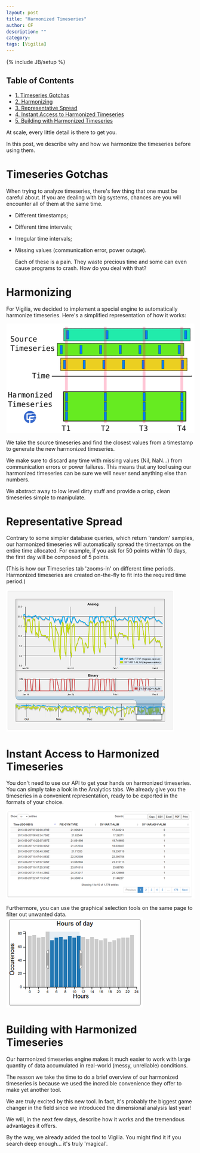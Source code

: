 ```yaml
---
layout: post
title: "Harmonized Timeseries"
author: CF
description: ""
category: 
tags: [Vigilia]
---
```

{% include JB/setup %}

<div id="table-of-contents">
<h2>Table of Contents</h2>
<div id="text-table-of-contents">
<ul>
<li><a href="#sec-1">1. Timeseries Gotchas</a></li>
<li><a href="#sec-2">2. Harmonizing</a></li>
<li><a href="#sec-3">3. Representative Spread</a></li>
<li><a href="#sec-4">4. Instant Access to Harmonized Timeseries</a></li>
<li><a href="#sec-5">5. Building with Harmonized Timeseries</a></li>
</ul>
</div>
</div>


At scale, every little detail is there to get you. 

In this post, we describe why and how we harmonize the timeseries
before using them.

# Timeseries Gotchas

When trying to analyze timeseries, there's few thing that one must
be careful about. If you are dealing with big systems, chances are
you will encounter all of them at the same time.
-   Different timestamps;
-   Different time intervals;
-   Irregular time intervals;
-   Missing values (communication error, power outage).
    
    Each of these is a pain. They waste precious time and some can
    even cause programs to crash. How do you deal with that?

# Harmonizing

For Vigilia, we decided to implement a special engine to
automatically harmonize timeseries. Here's a simplified
representation of how it works:

![img](/images/harmonized/harmonized-opt.svg)

We take the source timeseries and find the closest values from a
timestamp to generate the new harmonized timeseries.

We make sure to discard any time with missing values (Nil, NaN&#x2026;)
from communication errors or power failures. This means that any
tool using our harmonized timeseries can be sure we will never send
anything else than numbers.

We abstract away to low level dirty stuff and provide a crisp, clean
timeseries simple to manipulate.

# Representative Spread

Contrary to some simpler database queries, which return 'random'
samples, our harmonized timeseries will automatically spread the
timestamps on the entire time allocated. For example, if you ask for
50 points within 10 days, the first day will be composed of 5
points.

(This is how our Timeseries tab 'zooms-in' on different time
periods. Harmonized timeseries are created on-the-fly to fit
into the required time period.)

![img](/images/harmonized/harmonized-sampling.png)

# Instant Access to Harmonized Timeseries

You don't need to use our API to get your hands on harmonized
timeseries. You can simply take a look in the Analytics tabs. We
already give you the timeseries in a convenient representation,
ready to be exported in the formats of your choice.

![img](/images/harmonized/harmonized-table.png)

Furthermore, you can use the graphical selection tools on the same
page to filter out unwanted data.
![img](/images/harmonized/harmonized-selection.png)

# Building with Harmonized Timeseries

Our harmonized timeseries engine makes it much easier to work with
large quantity of data accumulated in real-world (messy, unreliable)
conditions.

The reason we take the time to do a brief overview of our harmonized
timeseries is because we used the incredible convenience they offer
to make yet another tool.

We are truly excited by this new tool. In fact, it's probably the
biggest game changer in the field since we introduced the
dimensional analysis last year!

We will, in the next few days, describe how it works and the
tremendous advantages it offers.

By the way, we already added the tool to Vigilia. You might find it
if you search deep enough&#x2026; it's truly 'magical'.

